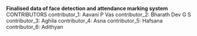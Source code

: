 **Finalised data of face detection and attendance marking system**
CONTRIBUTORS
contributor_1: Aavani P Vas
contributor_2: Bharath Dev G S
contributor_3: Aghila
contributor_4: Asna
contributor_5: Hafsana
contributor_6: Adithyan
